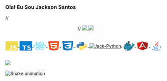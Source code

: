 ### Ola! Eu Sou Jackson Santos

//<div align="center">
 // <a href="https://github.com/jacksuh">
  <img height="180em" src="https://github-readme-stats.vercel.app/api?username=jacksuh&show_icons=true&theme=dark&include_all_commits=true&count_private=true"/>
  <img height="180em" src="https://github-readme-stats.vercel.app/api/top-langs/?username=jacksuh&layout=compact&langs_count=7&theme=dark"/>
</div>

<div style="display: inline_block"><br>
  <img align="center" alt="Jack-Js" height="30" width="40" src="https://raw.githubusercontent.com/devicons/devicon/master/icons/javascript/javascript-plain.svg">
  <img align="center" alt="Jack-Ts" height="30" width="40" src="https://raw.githubusercontent.com/devicons/devicon/master/icons/typescript/typescript-plain.svg">
  <img align="center" alt="Jack-React" height="30" width="40" src="https://raw.githubusercontent.com/devicons/devicon/master/icons/react/react-original.svg">
  <img align="center" alt="Jack-HTML" height="30" width="40" src="https://raw.githubusercontent.com/devicons/devicon/master/icons/html5/html5-original.svg">
  <img align="center" alt="Jack-CSS" height="30" width="40" src="https://raw.githubusercontent.com/devicons/devicon/master/icons/css3/css3-original.svg">
  <img align="center" alt="Jack-Python" height="30" width="40" src="https://raw.githubusercontent.com/devicons/devicon/master/icons/python/python-original.svg">
  <img align="center" alt="Jack-Python" height="30" width="40" src="https://raw.githubusercontent.com/get-icon/geticon/master/icons/spring.svg">
  <img align="center" alt="Jack-Python" height="30" width="40" src="https://raw.githubusercontent.com/Thamyresarm/dio-formacao-JavaScript/main/DesafiosdeProjetos/Portifolio/data/imgs/docker.png">
<img align="center" alt="Jack-HTML" height="30" width="40" src="https://github.com/devicons/devicon/blob/master/icons/angularjs/angularjs-original.svg">
<img align="center" alt="Jack-HTML" height="30" width="40" src="https://github.com/devicons/devicon/blob/master/icons/java/java-original.svg">
</div>

  ##

 
  <a href="https://www.linkedin.com/in/jackson-santos-45728957" target="_blank"><img src="https://img.shields.io/badge/-LinkedIn-%230077B5?style=for-the-badge&logo=linkedin&logoColor=white" target="_blank"></a> 
 
 
  ![Snake animation](https://github.com/jacksuh/jacksuh/blob/output/github-contribution-grid-snake.svg)
 
</div>

